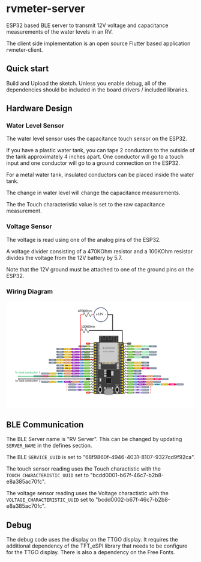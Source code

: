 # rvmeter-server

ESP32 based BLE server to transmit 12V voltage and capacitance measurements of the water levels in an RV.

The client side implementation is an open source Flutter based application rvmeter-client.

## Quick start

Build and Upload the sketch.  Unless you enable debug, all of the dependencies should be included in the board drivers / included libraries.

## Hardware Design

### Water Level Sensor

The water level sensor uses the capacitance touch sensor on the ESP32.

If you have a plastic water tank, you can tape 2 conductors to the outside of the tank approximately 4 inches apart.  One conductor will go to a touch input and one conductor will go to a ground connection on the ESP32.

For a metal water tank, insulated conductors can be placed inside the water tank.

The change in water level will change the capacitance measurements.

The the Touch characteristic value is set to the raw capacitance measurement.

### Voltage Sensor

The voltage is read using one of the analog pins of the ESP32.

A voltage divider consisting of a 470KOhm resistor and a 100KOhm resistor divides the voltage from the 12V battery by 5.7.

Note that the 12V ground must be attached to one of the ground pins on the ESP32.

### Wiring Diagram

![](wiring-diagram.png)

## BLE Communication

The BLE Server name is "RV Server".  This can be changed by updating `SERVER_NAME` in the defines section.

The BLE `SERVICE_UUID` is set to "68f9860f-4946-4031-8107-9327cd9f92ca".

The touch sensor reading uses the Touch charactistic with the `TOUCH_CHARACTERISTIC_UUID` set to "bcdd0001-b67f-46c7-b2b8-e8a385ac70fc".

The voltage sensor reading uses the Voltage charactistic with the `VOLTAGE_CHARACTERISTIC_UUID` set to "bcdd0002-b67f-46c7-b2b8-e8a385ac70fc".

## Debug

The debug code uses the display on the TTGO display.  It requires the additional dependency of the TFT_eSPI library that needs to be configure for the TTGO display.  There is also a dependency on the Free Fonts.
